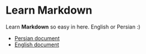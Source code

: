 # Learn Markdown

Learn **Markdown** so easy in here. English or Persian :)

- [Persian document](learn/persian.md)
- [English document](learn/english.md)